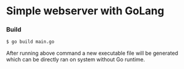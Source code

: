 # Simple webserver with GoLang

### Build
```sh
$ go build main.go
```
After running above command a new executable file will be generated which can be directly ran on system without Go runtime.